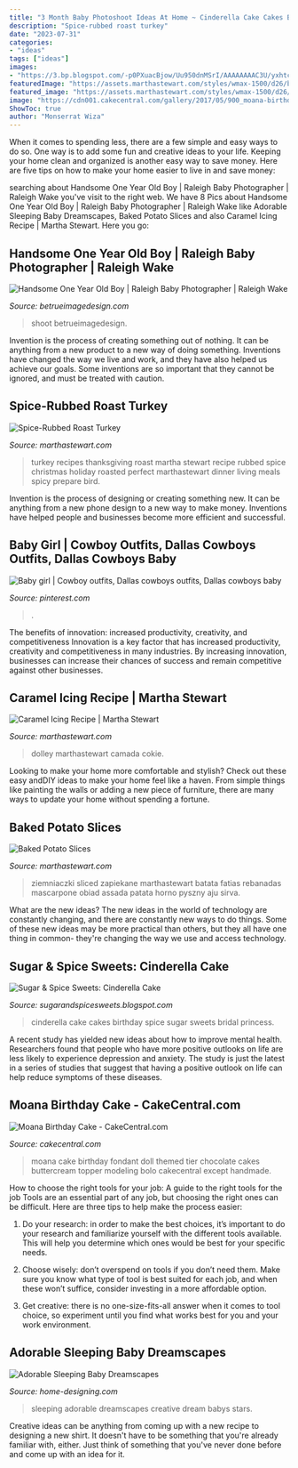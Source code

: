 ```yaml
---
title: "3 Month Baby Photoshoot Ideas At Home ~ Cinderella Cake Cakes Birthday Spice Sugar Sweets Bridal Princess"
description: "Spice-rubbed roast turkey"
date: "2023-07-31"
categories:
- "ideas"
tags: ["ideas"]
images:
- "https://3.bp.blogspot.com/-p0PXuacBjow/Uu950dnMSrI/AAAAAAAAC3U/yxhtcuAjbpU/s1600/2014-01-17+21.15.33.jpg"
featuredImage: "https://assets.marthastewart.com/styles/wmax-1500/d26/baked-potato-slices-A98670/baked-potato-slices-A98670_horiz.jpg?itok=YlsLriDQ"
featured_image: "https://assets.marthastewart.com/styles/wmax-1500/d26/baked-potato-slices-A98670/baked-potato-slices-A98670_horiz.jpg?itok=YlsLriDQ"
image: "https://cdn001.cakecentral.com/gallery/2017/05/900_moana-birthday-cake-9211745Cn7r.JPG"
ShowToc: true
author: "Monserrat Wiza"
---
```



When it comes to spending less, there are a few simple and easy ways to do so. One way is to add some fun and creative ideas to your life. Keeping your home clean and organized is another easy way to save money. Here are five tips on how to make your home easier to live in and save money: 

	

		
searching about Handsome One Year Old Boy | Raleigh Baby Photographer | Raleigh Wake you've visit to the right web. We have 8 Pics about Handsome One Year Old Boy | Raleigh Baby Photographer | Raleigh Wake like Adorable Sleeping Baby Dreamscapes, Baked Potato Slices and also Caramel Icing Recipe | Martha Stewart. Here you go:
		
    
## Handsome One Year Old Boy | Raleigh Baby Photographer | Raleigh Wake

<img loading=lazy src="https://betrueimagedesign.com/wp-content/uploads/2016/01/12-10286-post/raleigh-baby-photographer(pp_w768_h1088).jpg" onerror="this.onerror=null;this.src='https://tse4.mm.bing.net/th?id=OIP.Owf8r7RwJr7t37GHrpy6iAHaKf&amp;pid=15.1';" alt="Handsome One Year Old Boy | Raleigh Baby Photographer | Raleigh Wake">

_Source: betrueimagedesign.com_

>shoot betrueimagedesign. 

	

Invention is the process of creating something out of nothing. It can be anything from a new product to a new way of doing something. Inventions have changed the way we live and work, and they have also helped us achieve our goals. Some inventions are so important that they cannot be ignored, and must be treated with caution.

    
## Spice-Rubbed Roast Turkey

<img loading=lazy src="http://assets.marthastewart.com/styles/wmax-1500/d21/mld105223_1109_turkey/mld105223_1109_turkey_sq.jpg?itok=Yg_MDRBG" onerror="this.onerror=null;this.src='https://tse4.mm.bing.net/th?id=OIP.CQPdiuWJA1s9j1o4vtvOVQHaHa&amp;pid=15.1';" alt="Spice-Rubbed Roast Turkey">

_Source: marthastewart.com_

>turkey recipes thanksgiving roast martha stewart recipe rubbed spice christmas holiday roasted perfect marthastewart dinner living meals spicy prepare bird. 

	

Invention is the process of designing or creating something new. It can be anything from a new phone design to a new way to make money. Inventions have helped people and businesses become more efficient and successful.

    
## Baby Girl | Cowboy Outfits, Dallas Cowboys Outfits, Dallas Cowboys Baby

<img loading=lazy src="https://i.pinimg.com/736x/b6/b7/db/b6b7dbd1d46a6daffe325426383ecbe9.jpg" onerror="this.onerror=null;this.src='https://tse2.mm.bing.net/th?id=OIP.2wL1SUhX33hcHG0UGxd4xwHaMe&amp;pid=15.1';" alt="Baby girl | Cowboy outfits, Dallas cowboys outfits, Dallas cowboys baby">

_Source: pinterest.com_

>. 

	

The benefits of innovation: increased productivity, creativity, and competitiveness
Innovation is a key factor that has increased productivity, creativity and competitiveness in many industries. By increasing innovation, businesses can increase their chances of success and remain competitive against other businesses.

    
## Caramel Icing Recipe | Martha Stewart

<img loading=lazy src="http://assets.marthastewart.com/styles/wmax-1500/d21/3157_040908_layercake/3157_040908_layercake_xl.jpg?itok=KFFrw5Uy" onerror="this.onerror=null;this.src='https://tse2.mm.bing.net/th?id=OIP.wD8WsTROD3K_82UbVaVYoQHaJQ&amp;pid=15.1';" alt="Caramel Icing Recipe | Martha Stewart">

_Source: marthastewart.com_

>dolley marthastewart camada cokie. 

	

Looking to make your home more comfortable and stylish? Check out these easy andDIY ideas to make your home feel like a haven. From simple things like painting the walls or adding a new piece of furniture, there are many ways to update your home without spending a fortune.

    
## Baked Potato Slices

<img loading=lazy src="https://assets.marthastewart.com/styles/wmax-1500/d26/baked-potato-slices-A98670/baked-potato-slices-A98670_horiz.jpg?itok=YlsLriDQ" onerror="this.onerror=null;this.src='https://tse3.mm.bing.net/th?id=OIP.U7b8rq4ic_ax40Y1OdexqQHaEK&amp;pid=15.1';" alt="Baked Potato Slices">

_Source: marthastewart.com_

>ziemniaczki sliced zapiekane marthastewart batata fatias rebanadas mascarpone obiad assada patata horno pyszny aju sirva. 

	

What are the new ideas?
The new ideas in the world of technology are constantly changing, and there are constantly new ways to do things. Some of these new ideas may be more practical than others, but they all have one thing in common- they're changing the way we use and access technology.

    
## Sugar &amp; Spice Sweets: Cinderella Cake

<img loading=lazy src="https://3.bp.blogspot.com/-p0PXuacBjow/Uu950dnMSrI/AAAAAAAAC3U/yxhtcuAjbpU/s1600/2014-01-17+21.15.33.jpg" onerror="this.onerror=null;this.src='https://tse2.mm.bing.net/th?id=OIP.1QM3MOCcvhPjaylsDYDj7gHaMR&amp;pid=15.1';" alt="Sugar &amp; Spice Sweets: Cinderella Cake">

_Source: sugarandspicesweets.blogspot.com_

>cinderella cake cakes birthday spice sugar sweets bridal princess. 

	

A recent study has yielded new ideas about how to improve mental health. Researchers found that people who have more positive outlooks on life are less likely to experience depression and anxiety. The study is just the latest in a series of studies that suggest that having a positive outlook on life can help reduce symptoms of these diseases.

    
## Moana Birthday Cake - CakeCentral.com

<img loading=lazy src="https://cdn001.cakecentral.com/gallery/2017/05/900_moana-birthday-cake-9211745Cn7r.JPG" onerror="this.onerror=null;this.src='https://tse3.mm.bing.net/th?id=OIP.vPJeVJQkSM3tvdBq56ZeQQHaJ3&amp;pid=15.1';" alt="Moana Birthday Cake - CakeCentral.com">

_Source: cakecentral.com_

>moana cake birthday fondant doll themed tier chocolate cakes buttercream topper modeling bolo cakecentral except handmade. 

	

How to choose the right tools for your job: A guide to the right tools for the job
Tools are an essential part of any job, but choosing the right ones can be difficult. Here are three tips to help make the process easier:
1. Do your research: in order to make the best choices, it’s important to do your research and familiarize yourself with the different tools available. This will help you determine which ones would be best for your specific needs.

2. Choose wisely: don’t overspend on tools if you don’t need them. Make sure you know what type of tool is best suited for each job, and when these won’t suffice, consider investing in a more affordable option.

3. Get creative: there is no one-size-fits-all answer when it comes to tool choice, so experiment until you find what works best for you and your work environment.

    
## Adorable Sleeping Baby Dreamscapes

<img loading=lazy src="http://cdn.home-designing.com/wp-content/uploads/2013/11/baby-reaches-for-the-stars.jpeg" onerror="this.onerror=null;this.src='https://tse1.mm.bing.net/th?id=OIP.1qcYTKBFSjkcS8s9wH9ISQHaJ8&amp;pid=15.1';" alt="Adorable Sleeping Baby Dreamscapes">

_Source: home-designing.com_

>sleeping adorable dreamscapes creative dream babys stars. 

	

Creative ideas can be anything from coming up with a new recipe to designing a new shirt. It doesn't have to be something that you're already familiar with, either. Just think of something that you've never done before and come up with an idea for it.


